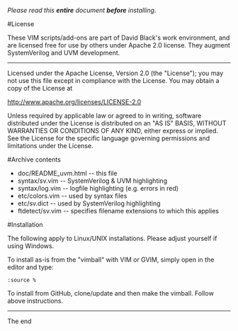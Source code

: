 *Please read this **entire** document **before** installing.*

#License

These VIM scripts/add-ons are part of David Black's work environment, and are
licensed free for use by others under Apache 2.0 license. They augment
SystemVerilog and UVM development.

-------------------------------------------------------------------------------
Licensed under the Apache License, Version 2.0 (the "License"); you may not use
this file except in compliance with the License.  You may obtain a copy of the
License at

  http://www.apache.org/licenses/LICENSE-2.0

Unless required by applicable law or agreed to in writing, software distributed
under the License is distributed on an "AS IS" BASIS, WITHOUT WARRANTIES OR
CONDITIONS OF ANY KIND, either express or implied.  See the License for the
specific language governing permissions and limitations under the License.

#Archive contents

- doc/README_uvm.html   -- this file                                   
- syntax/sv.vim         -- SystemVerilog & UVM highlighting            
- syntax/log.vim        -- logfile highlighting (e.g. errors in red)   
- etc/colors.vim        -- used by syntax files                        
- etc/sv.dict           -- used by SystemVerilog highlighting          
- ftdetect/sv.vim       -- specifies filename extensions to which this applies

#Installation

The following apply to Linux/UNIX installations. Please adjust yourself if using
Windows.

To install as-is from the "vimball" with VIM or GVIM, simply open in the editor
and type:

    :source %

To install from GitHub, clone/update and then make the vimball. Follow above
instructions.

-------
The end
